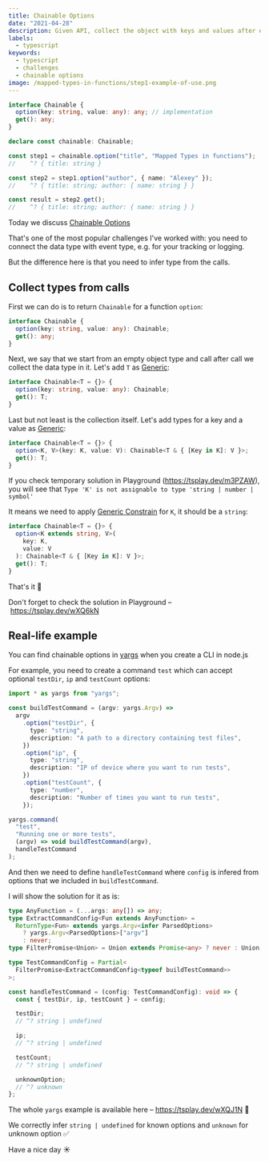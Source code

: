 ```yaml
---
title: Chainable Options
date: "2021-04-28"
description: Given API, collect the object with keys and values after each call
labels:
  - typescript
keywords:
  - typescript
  - challenges
  - chainable options
image: /mapped-types-in-functions/step1-example-of-use.png
---
```


```typescript title="Example of Chainable Options use"
interface Chainable {
  option(key: string, value: any): any; // implementation
  get(): any;
}

declare const chainable: Chainable;

const step1 = chainable.option("title", "Mapped Types in functions");
//    ^? { title: string }

const step2 = step1.option("author", { name: "Alexey" });
//    ^? { title: string; author: { name: string } }

const result = step2.get();
//    ^? { title: string; author: { name: string } }
```

Today we discuss [Chainable Options](https://github.com/type-challenges/type-challenges/blob/master/questions/12-medium-chainable-options/README.md)

That's one of the most popular challenges I've worked with: you need to connect the data type with event type, e.g. for your tracking or logging.

But the difference here is that you need to infer type from the calls.

## Collect types from calls

First we can do is to return `Chainable` for a function `option`:

```typescript title="Change ReturnType for option function"
interface Chainable {
  option(key: string, value: any): Chainable;
  get(): any;
}
```

Next, we say that we start from an empty object type and call after call we collect the data type in it. Let's add `T` as [Generic](https://www.typescriptlang.org/docs/handbook/2/generics.html):

```typescript title="Added generic type T"
interface Chainable<T = {}> {
  option(key: string, value: any): Chainable;
  get(): T;
}
```

Last but not least is the collection itself. Let's add types for a key and a value as [Generic](https://www.typescriptlang.org/docs/handbook/2/generics.html):

```typescript title="Add key and value for every option call"
interface Chainable<T = {}> {
  option<K, V>(key: K, value: V): Chainable<T & { [Key in K]: V }>;
  get(): T;
}
```

If you check temporary solution in Playground (https://tsplay.dev/m3PZAW), you will see that `Type 'K' is not assignable to type 'string | number | symbol'`

It means we need to apply [Generic Constrain](https://www.typescriptlang.org/docs/handbook/2/generics.html#generic-constraints) for `K`, it should be a `string`:

```typescript title="Solution"
interface Chainable<T = {}> {
  option<K extends string, V>(
    key: K,
    value: V
  ): Chainable<T & { [Key in K]: V }>;
  get(): T;
}
```

That's it 💪

Don't forget to check the solution in Playground – https://tsplay.dev/wXQ6kN

## Real-life example

You can find chainable options in [yargs](https://www.npmjs.com/package/yargs) when you create a CLI in node.js

For example, you need to create a command `test` which can accept optional `testDir`, `ip` and `testCount` options:

```typescript title="Test command which accepts 3 optional options"
import * as yargs from "yargs";

const buildTestCommand = (argv: yargs.Argv) =>
  argv
    .option("testDir", {
      type: "string",
      description: "A path to a directory containing test files",
    })
    .option("ip", {
      type: "string",
      description: "IP of device where you want to run tests",
    })
    .option("testCount", {
      type: "number",
      description: "Number of times you want to run tests",
    });

yargs.command(
  "test",
  "Running one or more tests",
  (argv) => void buildTestCommand(argv),
  handleTestCommand
);
```

And then we need to define `handleTestCommand` where `config` is infered from options that we included in `buildTestCommand`.

I will show the solution for it as is:

```typescript title="Infer command config out of build function"
type AnyFunction = (...args: any[]) => any;
type ExtractCommandConfig<Fun extends AnyFunction> =
  ReturnType<Fun> extends yargs.Argv<infer ParsedOptions>
    ? yargs.Argv<ParsedOptions>["argv"]
    : never;
type FilterPromise<Union> = Union extends Promise<any> ? never : Union;

type TestCommandConfig = Partial<
  FilterPromise<ExtractCommandConfig<typeof buildTestCommand>>
>;

const handleTestCommand = (config: TestCommandConfig): void => {
  const { testDir, ip, testCount } = config;

  testDir;
  // ^? string | undefined

  ip;
  // ^? string | undefined

  testCount;
  // ^? string | undefined

  unknownOption;
  // ^? unknown
};
```

The whole `yargs` example is available here – https://tsplay.dev/wXQJ1N 👏

We correctly infer `string | undefined` for known options and `unknown` for unknown option ✅

Have a nice day ☀️

